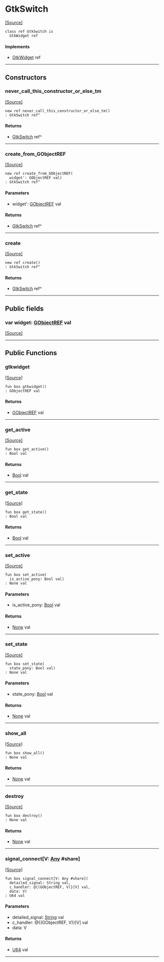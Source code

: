 # GtkSwitch
<span class="source-link">[[Source]](src/gtk3/GtkSwitch.md#L6)</span>
```pony
class ref GtkSwitch is
  GtkWidget ref
```

#### Implements

* [GtkWidget](gtk3-GtkWidget.md) ref

---

## Constructors

### never_call_this_constructor_or_else_tm
<span class="source-link">[[Source]](src/gtk3/GtkSwitch.md#L10)</span>


```pony
new ref never_call_this_constructor_or_else_tm()
: GtkSwitch ref^
```

#### Returns

* [GtkSwitch](gtk3-GtkSwitch.md) ref^

---

### create_from_GObjectREF
<span class="source-link">[[Source]](src/gtk3/GtkSwitch.md#L13)</span>


```pony
new ref create_from_GObjectREF(
  widget': GObjectREF val)
: GtkSwitch ref^
```
#### Parameters

*   widget': [GObjectREF](gtk3-..-gobject-GObjectREF.md) val

#### Returns

* [GtkSwitch](gtk3-GtkSwitch.md) ref^

---

### create
<span class="source-link">[[Source]](src/gtk3/GtkSwitch.md#L17)</span>


```pony
new ref create()
: GtkSwitch ref^
```

#### Returns

* [GtkSwitch](gtk3-GtkSwitch.md) ref^

---

## Public fields

### var widget: [GObjectREF](gtk3-..-gobject-GObjectREF.md) val
<span class="source-link">[[Source]](src/gtk3/GtkSwitch.md#L7)</span>



---

## Public Functions

### gtkwidget
<span class="source-link">[[Source]](src/gtk3/GtkSwitch.md#L9)</span>


```pony
fun box gtkwidget()
: GObjectREF val
```

#### Returns

* [GObjectREF](gtk3-..-gobject-GObjectREF.md) val

---

### get_active
<span class="source-link">[[Source]](src/gtk3/GtkSwitch.md#L21)</span>


```pony
fun box get_active()
: Bool val
```

#### Returns

* [Bool](builtin-Bool.md) val

---

### get_state
<span class="source-link">[[Source]](src/gtk3/GtkSwitch.md#L24)</span>


```pony
fun box get_state()
: Bool val
```

#### Returns

* [Bool](builtin-Bool.md) val

---

### set_active
<span class="source-link">[[Source]](src/gtk3/GtkSwitch.md#L27)</span>


```pony
fun box set_active(
  is_active_pony: Bool val)
: None val
```
#### Parameters

*   is_active_pony: [Bool](builtin-Bool.md) val

#### Returns

* [None](builtin-None.md) val

---

### set_state
<span class="source-link">[[Source]](src/gtk3/GtkSwitch.md#L30)</span>


```pony
fun box set_state(
  state_pony: Bool val)
: None val
```
#### Parameters

*   state_pony: [Bool](builtin-Bool.md) val

#### Returns

* [None](builtin-None.md) val

---

### show_all
<span class="source-link">[[Source]](src/gtk3/GtkWidget.md#L4)</span>


```pony
fun box show_all()
: None val
```

#### Returns

* [None](builtin-None.md) val

---

### destroy
<span class="source-link">[[Source]](src/gtk3/GtkWidget.md#L10)</span>


```pony
fun box destroy()
: None val
```

#### Returns

* [None](builtin-None.md) val

---

### signal_connect\[V: [Any](builtin-Any.md) #share\]
<span class="source-link">[[Source]](src/gtk3/GtkWidget.md#L13)</span>


```pony
fun box signal_connect[V: Any #share](
  detailed_signal: String val,
  c_handler: @{(GObjectREF, V)}[V] val,
  data: V)
: U64 val
```
#### Parameters

*   detailed_signal: [String](builtin-String.md) val
*   c_handler: @{(GObjectREF, V)}[V] val
*   data: V

#### Returns

* [U64](builtin-U64.md) val

---

